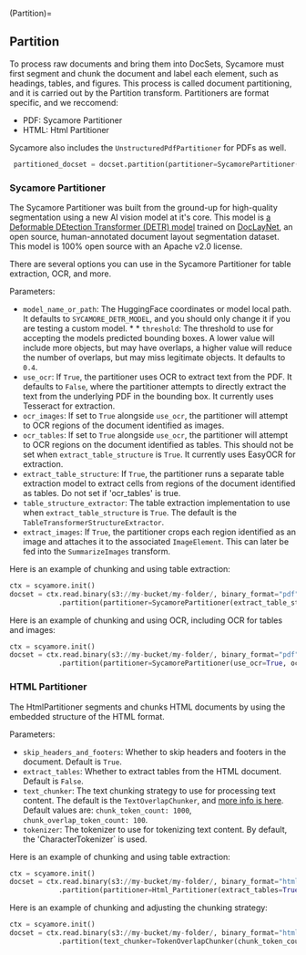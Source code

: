 (Partition)=
## Partition
To process raw documents and bring them into DocSets, Sycamore must first segment and chunk the document and label each element, such as headings, tables, and figures. This process is called document partitioning, and it is carried out by the Partition transform. Partitioners are format specific, and we reccomend:

* PDF: Sycamore Partitioner
* HTML: Html Partitioner

Sycamore also includes the ``UnstructuredPdfPartitioner`` for PDFs as well.

```python
 partitioned_docset = docset.partition(partitioner=SycamorePartitioner())
```

### Sycamore Partitioner

The Sycamore Partitioner was built from the ground-up for high-quality segmentation using a new AI vision model at it's core. This model is [a Deformable DEtection Transformer (DETR) model](https://huggingface.co/Aryn/deformable-detr) trained on [DocLayNet](https://github.com/DS4SD/DocLayNet), an open source, human-annotated document layout segmentation dataset. This model is 100% open source with an Apache v2.0 license.

There are several options you can use in the Sycamore Partitioner for table extraction, OCR, and more.

Parameters:

* ```model_name_or_path```: The HuggingFace coordinates or model local path. It defaults to ```SYCAMORE_DETR_MODEL```, and you should only change it if you are testing a custom model. * * ```threshold```: The threshold to use for accepting the models predicted bounding boxes. A lower value will include more objects, but may have overlaps, a higher value will reduce the number of overlaps, but may miss legitimate objects. It defaults to ```0.4```.
* ```use_ocr```: If ```True```, the partitioner uses OCR to extract text from the PDF. It defaults to ```False```, where the partitioner attempts to directly extract the text from the underlying PDF in the bounding box. It currently uses Tesseract for extraction. 
* ```ocr_images```: If set to ```True``` alongside ```use_ocr```, the partitioner will attempt to OCR regions of the document identified as images. 
* ```ocr_tables```: If set to ```True``` alongside ```use_ocr```, the partitioner will attempt to OCR regions on the document identified as tables. This should not be set when `extract_table_structure` is ```True```. It currently uses EasyOCR for extraction.
* `extract_table_structure`: If `True`, the partitioner runs a separate table extraction model to extract cells from regions of the document identified as tables. Do not set if 'ocr_tables' is true.
* `table_structure_extractor`: The table extraction implementation to use when `extract_table_structure` is `True`. The default is the `TableTransformerStructureExtractor`. 
* `extract_images`: If `True`, the partitioner crops each region identified as an image and attaches it to the associated `ImageElement`. This can later be fed into the `SummarizeImages` transform.

Here is an example of chunking and using table extraction:

```Python
ctx = scyamore.init()
docset = ctx.read.binary(s3://my-bucket/my-folder/, binary_format="pdf")
            .partition(partitioner=SycamorePartitioner(extract_table_structure=True))
```

Here is an example of chunking and using OCR, including OCR for tables and images:

```Python
ctx = scyamore.init()
docset = ctx.read.binary(s3://my-bucket/my-folder/, binary_format="pdf")
            .partition(partitioner=SycamorePartitioner(use_ocr=True, ocr_images=True, ocr_tables=True)
```

### HTML Partitioner

The HtmlPartitioner segments and chunks HTML documents by using the embedded structure of the HTML format.

Parameters:

* `skip_headers_and_footers`: Whether to skip headers and footers in the document. Default is `True`.
* `extract_tables`: Whether to extract tables from the HTML document. Default is `False`.
* `text_chunker`: The text chunking strategy to use for processing text content. The default is the `TextOverlapChunker`, and [more info is here](https://sycamore.readthedocs.io/en/model_docs/APIs/data_preparation/functions.html#sycamore.functions.TextOverlapChunker). Default values are: `chunk_token_count: 1000`, `chunk_overlap_token_count: 100`.
* `tokenizer`: The tokenizer to use for tokenizing text content. By default, the 'CharacterTokenizer` is used.

Here is an example of chunking and using table extraction:

```Python
ctx = scyamore.init()
docset = ctx.read.binary(s3://my-bucket/my-folder/, binary_format="html")
            .partition(partitioner=Html_Partitioner(extract_tables=True)
```

Here is an example of chunking and adjusting the chunking strategy:

```Python
ctx = scyamore.init()
docset = ctx.read.binary(s3://my-bucket/my-folder/, binary_format="html")
            .partition(text_chunker=TokenOverlapChunker(chunk_token_count=800, chunk_overlap_token_count=150))
```
